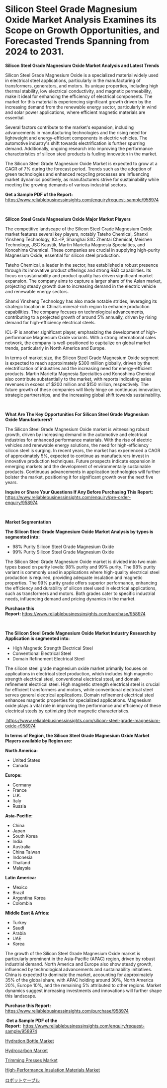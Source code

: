 <p><h1>Silicon Steel Grade Magnesium Oxide Market Analysis Examines its Scope on Growth Opportunities, and Forecasted Trends Spanning from 2024 to 2031.</h1></p><p><strong>Silicon Steel Grade Magnesium Oxide Market Analysis and Latest Trends</strong></p>
<p><p>Silicon Steel Grade Magnesium Oxide is a specialized material widely used in electrical steel applications, particularly in the manufacturing of transformers, generators, and motors. Its unique properties, including high thermal stability, low electrical conductivity, and magnetic permeability, make it ideal for enhancing the efficiency of electrical components. The market for this material is experiencing significant growth driven by the increasing demand from the renewable energy sector, particularly in wind and solar power applications, where efficient magnetic materials are essential.</p><p>Several factors contribute to the market's expansion, including advancements in manufacturing technologies and the rising need for lightweight and energy-efficient components in electric vehicles. The automotive industry's shift towards electrification is further spurring demand. Additionally, ongoing research into improving the performance characteristics of silicon steel products is fueling innovation in the market.</p><p>The Silicon Steel Grade Magnesium Oxide Market is expected to grow at a CAGR of 7% during the forecast period. Trends such as the adoption of green technologies and enhanced recycling processes are influencing market dynamics positively, as manufacturers strive for sustainability while meeting the growing demands of various industrial sectors.</p></p>
<p><strong>Get a Sample PDF of the Report:&nbsp;</strong> <a href="https://www.reliablebusinessinsights.com/enquiry/request-sample/958974">https://www.reliablebusinessinsights.com/enquiry/request-sample/958974</a></p>
<p>&nbsp;</p>
<p><strong>Silicon Steel Grade Magnesium Oxide Major Market Players</strong></p>
<p><p>The competitive landscape of the Silicon Steel Grade Magnesium Oxide market features several key players, notably Tateho Chemical, Shanxi Yinsheng Technology, ICL-IP, Shanghai SIIC Zhentai Chemical, Meishen Technology, JSC Kaustik, Martin Marietta Magnesia Specialties, and Konoshima Chemical. These companies are crucial in supplying high-purity Magnesium Oxide, essential for silicon steel production.</p><p>Tateho Chemical, a leader in the sector, has established a robust presence through its innovative product offerings and strong R&D capabilities. Its focus on sustainability and product quality has driven significant market expansion. The company aims to capture a larger share of the Asian market, projecting steady growth due to increasing demand in the electric vehicle and renewable energy sectors.</p><p>Shanxi Yinsheng Technology has also made notable strides, leveraging its strategic location in China’s mineral-rich region to enhance production capabilities. The company focuses on technological advancements, contributing to a projected growth of around 5% annually, driven by rising demand for high-efficiency electrical steels.</p><p>ICL-IP is another significant player, emphasizing the development of high-performance Magnesium Oxide variants. With a strong international sales network, the company is well-positioned to capitalize on global market trends, particularly in North America and Europe.</p><p>In terms of market size, the Silicon Steel Grade Magnesium Oxide segment is expected to reach approximately $300 million globally, driven by the electrification of industries and the increasing need for energy-efficient products. Martin Marietta Magnesia Specialties and Konoshima Chemical also contribute substantially to the market, with reports indicating sales revenues in excess of $200 million and $150 million, respectively. The future growth of these companies will likely hinge on continuous innovation, strategic partnerships, and the increasing global shift towards sustainability.</p></p>
<p>&nbsp;</p>
<p><strong>What Are The Key Opportunities For Silicon Steel Grade Magnesium Oxide Manufacturers?</strong></p>
<p><p>The Silicon Steel Grade Magnesium Oxide market is witnessing robust growth, driven by increasing demand in the automotive and electrical industries for enhanced performance materials. With the rise of electric vehicles and renewable energy solutions, the need for high-efficiency silicon steel is surging. In recent years, the market has experienced a CAGR of approximately 5%, expected to continue as manufacturers invest in innovative production techniques. Future prospects indicate expansion in emerging markets and the development of environmentally sustainable products. Continuous advancements in application technologies will further bolster the market, positioning it for significant growth over the next five years.</p></p>
<p><strong>Inquire or Share Your Questions If Any Before Purchasing This Report:</strong> <a href="https://www.reliablebusinessinsights.com/enquiry/pre-order-enquiry/958974">https://www.reliablebusinessinsights.com/enquiry/pre-order-enquiry/958974</a></p>
<p>&nbsp;</p>
<p><strong>Market Segmentation</strong></p>
<p><strong>The Silicon Steel Grade Magnesium Oxide Market Analysis by types is segmented into:</strong></p>
<p><ul><li>98% Purity Silicon Steel Grade Magnesium Oxide</li><li>99% Purity Silicon Steel Grade Magnesium Oxide</li></ul></p>
<p><p>The Silicon Steel Grade Magnesium Oxide market is divided into two main types based on purity levels: 98% purity and 99% purity. The 98% purity variant is commonly used in applications where high-quality electrical steel production is required, providing adequate insulation and magnetic properties. The 99% purity grade offers superior performance, enhancing the efficiency and durability of silicon steel used in electrical applications, such as transformers and motors. Both grades cater to specific industrial needs, influencing demand and pricing dynamics in the market.</p></p>
<p><strong>Purchase this Report:&nbsp;</strong><a href="https://www.reliablebusinessinsights.com/purchase/958974">https://www.reliablebusinessinsights.com/purchase/958974</a></p>
<p>&nbsp;</p>
<p><strong>The Silicon Steel Grade Magnesium Oxide Market Industry Research by Application is segmented into:</strong></p>
<p><ul><li>High Magnetic Strength Electrical Steel</li><li>Conventional Electrical Steel</li><li>Domain Refinement Electrical Steel</li></ul></p>
<p><p>The silicon steel grade magnesium oxide market primarily focuses on applications in electrical steel production, which includes high magnetic strength electrical steel, conventional electrical steel, and domain refinement electrical steel. High magnetic strength electrical steel is crucial for efficient transformers and motors, while conventional electrical steel serves general electrical applications. Domain refinement electrical steel enhances magnetic properties for specialized applications. Magnesium oxide plays a vital role in improving the performance and efficiency of these electrical steels by optimizing their magnetic characteristics.</p></p>
<p><a href="https://www.reliablebusinessinsights.com/silicon-steel-grade-magnesium-oxide-r958974">&nbsp;https://www.reliablebusinessinsights.com/silicon-steel-grade-magnesium-oxide-r958974</a></p>
<p><strong>In terms of Region, the Silicon Steel Grade Magnesium Oxide Market Players available by Region are:</strong></p>
<p>
    <p> <strong> North America: </strong>
        <ul>
            <li>United States</li>
            <li>Canada</li>
        </ul>
        </p> 
    <p> <strong> Europe: </strong>
        <ul>
            <li>Germany</li>
            <li>France</li>
            <li>U.K.</li>
            <li>Italy</li>
            <li>Russia</li>
        </ul>
        </p> 
    <p> <strong> Asia-Pacific: </strong>
        <ul>
            <li>China</li>
            <li>Japan</li>
            <li>South Korea</li>
            <li>India</li>
            <li>Australia</li>
            <li>China Taiwan</li>
            <li>Indonesia</li>
            <li>Thailand</li>
            <li>Malaysia</li>
        </ul>
        </p> 
    <p> <strong> Latin America: </strong>
        <ul>
            <li>Mexico</li>
            <li>Brazil</li>
            <li>Argentina Korea</li>
            <li>Colombia</li>
        </ul>
        </p> 
    <p> <strong> Middle East & Africa: </strong>
        <ul>
            <li>Turkey</li>
            <li>Saudi</li>
            <li>Arabia</li>
            <li>UAE</li>
            <li>Korea</li>
        </ul>
    </p>
    </p>
<p><p>The growth of the Silicon Steel Grade Magnesium Oxide market is particularly prominent in the Asia-Pacific (APAC) region, driven by robust industrial demand. North America and Europe also show steady growth, influenced by technological advancements and sustainability initiatives. China is expected to dominate the market, accounting for approximately 35% of the global share, with APAC holding around 30%, North America 20%, Europe 10%, and the remaining 5% attributed to other regions. Market dynamics suggest increasing investments and innovations will further shape this landscape.</p></p>
<p><strong>Purchase this Report: </strong><a href="https://www.reliablebusinessinsights.com/purchase/958974">https://www.reliablebusinessinsights.com/purchase/958974</a></p>
<p>&nbsp;<strong>Get a Sample PDF of the Report:&nbsp;&nbsp;</strong><a href="https://www.reliablebusinessinsights.com/enquiry/request-sample/958974">https://www.reliablebusinessinsights.com/enquiry/request-sample/958974</a></p>
<p><strong></strong></p>
<p><p><a href="https://medium.com/@nettieboyle87/the-hydration-bottle-market-prioritizes-cost-control-and-efficiency-enhancement-0eff513c2f27">Hydration Bottle Market</a></p><p><a href="https://medium.com/@karinaokon70/this-report-on-hydrocarbon-market-is-a-comprehensive-analysis-of-market-shares-strategies-d12c3d93832b">Hydrocarbon Market</a></p><p><a href="https://www.linkedin.com/pulse/future-ready-strategic-insights-global-trimming-presses-market-w3dlf?trackingId=HKDfepPrT8mVACidQ%2BBY3A%3D%3D">Trimming Presses Market</a></p><p><a href="https://github.com/MaryNelson695/Market-Research-Report-List-1/blob/main/high-performance-insulation-materials-market.md">High-Performance Insulation Materials Market</a></p><p><a href="https://medium.com/@camron674/robot-cables-market-%E3%81%AF-%E3%82%B3%E3%82%B9%E3%83%88%E7%AE%A1%E7%90%86%E3%81%A8%E5%8A%B9%E7%8E%87%E5%90%91%E4%B8%8A%E3%82%92%E5%84%AA%E5%85%88%E3%81%97%E3%81%BE%E3%81%99-%E3%81%95%E3%82%89%E3%81%AB-%E5%A0%B1%E5%91%8A%E6%9B%B8%E3%81%AF%E5%B8%82%E5%A0%B4%E3%81%AE%E9%9C%80%E8%A6%81%E9%9D%A2%E3%81%A8%E4%BE%9B%E7%B5%A6%E9%9D%A2%E3%81%AE%E4%B8%A1%E6%96%B9%E3%82%92%E3%82%AB%E3%83%90%E3%83%BC%E3%81%97%E3%81%A6%E3%81%84%E3%81%BE%E3%81%99-robot-cables-%E5%B8%82%E5%A0%B4%E3%81%AF-2024-%E3%81%8B%E3%82%89-7-53ec787a08e0">ロボットケーブル</a></p></p>